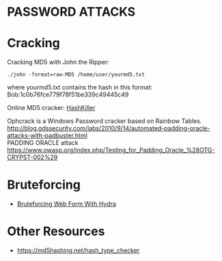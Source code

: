 # PASSWORD ATTACKS

Cracking
========

Cracking MD5 with John the Ripper:

`./john -format=raw-MD5 /home/user/yourmd5.txt`

where yourmd5.txt contains the hash in this format: Bob:1c0b76fce779f78f51be339c49445c49

Online MD5 cracker: [HashKiller](https://hashkiller.co.uk/md5-decrypter.aspx)

Ophcrack is a Windows Password cracker based on Rainbow Tables.  
http://blog.gdssecurity.com/labs/2010/9/14/automated-padding-oracle-attacks-with-padbuster.html  
PADDING ORACLE attack   
https://www.owasp.org/index.php/Testing_for_Padding_Oracle_%28OTG-CRYPST-002%29  


Bruteforcing
============

* [Bruteforcing Web Form With Hydra](http://null-byte.wonderhowto.com/how-to/hack-like-pro-crack-online-web-form-passwords-with-thc-hydra-burp-suite-0160643/)


Other Resources
===============

* https://md5hashing.net/hash_type_checker  
